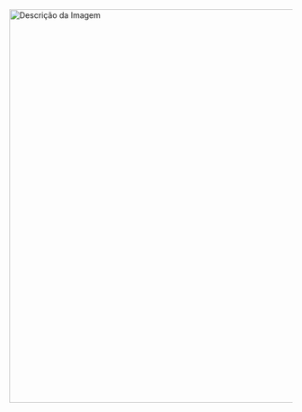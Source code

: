 <img src="https://i.pinimg.com/736x/c7/0a/d7/c70ad7af1e7abd816958a89f12b09783.jpg" alt="Descrição da Imagem" width="700">
